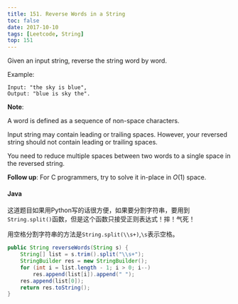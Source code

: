 ```yaml
---
title: 151. Reverse Words in a String
toc: false
date: 2017-10-10
tags: [Leetcode, String]
top: 151
---
```


Given an input string, reverse the string word by word.

Example:  

```
Input: "the sky is blue",
Output: "blue is sky the".
```

**Note**:

A word is defined as a sequence of non-space characters.

Input string may contain leading or trailing spaces. However, your reversed string should not contain leading or trailing spaces.

You need to reduce multiple spaces between two words to a single space in the reversed string.

**Follow up**: For C programmers, try to solve it in-place in $O(1)$ space.

#### Java

这道题目如果用Python写的话很方便，如果要分割字符串，要用到`String.split()`函数，但是这个函数只接受正则表达式！摔！气死！

用空格分割字符串的方法是`String.split(\\s+)`,`\s`表示空格。

```Java
public String reverseWords(String s) {
    String[] list = s.trim().split("\\s+");
    StringBuilder res = new StringBuilder();
    for (int i = list.length - 1; i > 0; i--)
        res.append(list[i]).append(" ");
    res.append(list[0]);
    return res.toString();
}
```